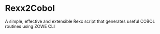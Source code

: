 # Rexx2Cobol
A simple, effective and extensible Rexx script that generates useful COBOL routines using ZOWE CLI
